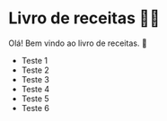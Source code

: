 # Livro de receitas :man_cook:

Olá! Bem vindo ao livro de receitas. :wave:

- Teste 1
- Teste 2
- Teste 3
- Teste 4
- Teste 5
- Teste 6
